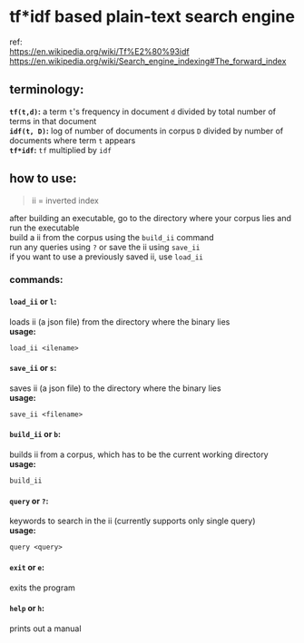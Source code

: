 # tf*idf based plain-text search engine
ref: 
<br>
https://en.wikipedia.org/wiki/Tf%E2%80%93idf 
<br>
https://en.wikipedia.org/wiki/Search_engine_indexing#The_forward_index

## terminology:
<b>`tf(t,d)`:</b> a term `t`'s frequency in document `d` divided by total number of terms in that document
<br>
<b>`idf(t, D)`:</b> log of number of documents in corpus `D` divided by number of documents where term `t` appears
<br>
<b>`tf*idf`:</b> `tf` multiplied by `idf`

## how to use:
> ii = inverted index


after building an executable, go to the directory where your corpus lies and run the executable
<br>
build a ii from the corpus using the `build_ii` command
<br>
run any queries using `?` or save the ii using `save_ii`
<br>
if you want to use a previously saved ii, use `load_ii`

### commands:
#### `load_ii` or `l`:
loads ii (a json file) from the directory where the binary lies
<br>
<b>usage:</b> 
```
load_ii <ilename>
```

#### `save_ii` or `s`:
saves ii (a json file) to the directory where the binary lies
<br>
<b>usage:</b>
``` 
save_ii <filename>
```

#### `build_ii` or `b`:
builds ii from a corpus, which has to be the current working directory
<br>
<b>usage:</b>
``` 
build_ii
```

#### `query` or `?`:
keywords to search in the ii (currently supports only single query)
<br>
<b>usage:</b> 
```
query <query>
```

#### `exit` or `e`:
exits the program

#### `help` or `h`:
prints out a manual
